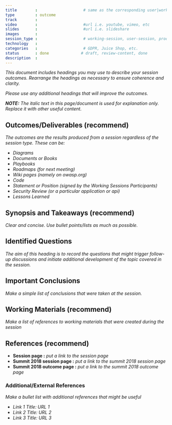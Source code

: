 ```yaml
---
title        :                    # same as the corresponding user|working|product-session
type         : outcome
track        :
video        :                    #url i.e. youtube, vimeo, etc
slides       :                    #url i.e. slideshare
images       :
session_type :                    # working-session, user-session, product-session            
technology   :
categories   :                    # GDPR, Juice Shop, etc.
status       : done              # draft, review-content, done
description  :
---
```




*This document includes headings you may use to describe your session outcomes. Rearrange the headings as necessary to ensure coherence and clarity.*

*Please use any additional headings that will improve the outcomes.*

***NOTE:*** *The italic text in this page/document is used for explanation only. Replace it with other useful content.*

## Outcomes/Deliverables (recommend)
*The outcomes are the results produced from a session regardless of the session type. These can be:*

- *Diagrams*
- *Documents or Books*
- *Playbooks*
- *Roadmaps (for next meeting)*
- *Wiki pages (namely on owasp.org)*
- *Code*
- *Statement or Position (signed by the Working Sessions Participants)*
- *Security Review (or a particular application or api)*
- *Lessons Learned*

## Synopsis and Takeaways (recommend)
*Clear and concise. Use bullet points/lists as much as possible.*

## Identified Questions
*The aim of this heading is to record the questions that might trigger follow-up discussions and initiate additional development of the topic covered in the session.*

## Important Conclusions
*Make a simple list of conclusions that were taken at the session.*

## Working Materials (recommend)
*Make a list of references to working materials that were created during the session*

## References (recommend)
- **Session page :** *put a link to the session page*
- **Summit 2018 session page :** *put a link to the summit 2018 session page*
- **Summit 2018 outcome page :** *put a link to the summit 2018 outcome page*

### Additional/External References
*Make a bullet list with additional references that might be useful*

* *Link 1 Title: URL 1*
* *Link 2 Title: URL 2*
* *Link 3 Title: URL 3*
